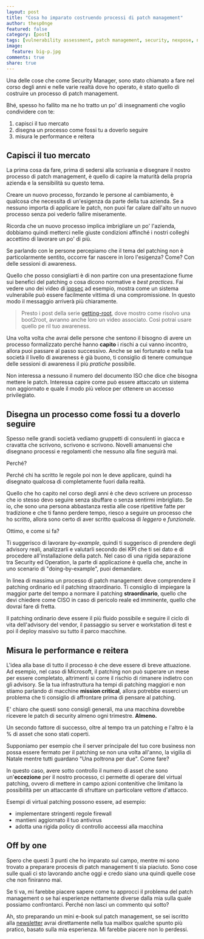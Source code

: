 ```yaml
---
layout: post
title: "Cosa ho imparato costruendo processi di patch management"
author: thesp0nge
featured: false
category: [post]
tags: [vulnerability assessment, patch management, security, nexpose, nessus, vita da ciso]
image:
  feature: big-p.jpg
comments: true
share: true
---
```


Una delle cose che come Security Manager, sono stato chiamato a fare nel corso
degli anni e nelle varie realtà dove ho operato, è stato quello di costruire un
processo di patch management.

Bhé, spesso ho fallito ma ne ho tratto un po' di insegnamenti che voglio
condividere con te:

1. capisci il tuo mercato
2. disegna un processo come fossi tu a doverlo seguire
3. misura le performance e reitera

## Capisci il tuo mercato

La prima cosa da fare, prima di sedersi alla scrivania e disegnare il nostro
processo di patch management, è quello di capire la maturità della propria
azienda e la sensibilità su questo tema.

Creare un nuovo processo, forzando le persone al cambiamento, è qualcosa che
necessita di un'esigenza da parte della tua azienda. Se a nessuno importa di
applicare le patch, non puoi far calare dall'alto un nuovo processo senza poi
vederlo fallire miseramente.

Ricorda che un nuovo processo implica imbrigliare un po' l'azienda, dobbiamo
quindi metterci nelle giuste condizioni affinché i nostri colleghi accettino di
lavorare un po' di più.

Se parlando con le persone percepiamo che il tema del patching non è
particolarmente sentito, occorre far nascere in loro l'esigenza? Come? Con
delle sessioni di awareness. 

Quello che posso consigliarti è di non partire con una presentazione fiume sui
benefici del patching o cosa dicono normative e _best practices_. Fai vedere
uno dei video di
[ippsec](https://www.youtube.com/channel/UCa6eh7gCkpPo5XXUDfygQQA) ad esempio,
mostra come un sistema vulnerabile può essere facilmente vittima di una
compromissione. In questo modo il messaggio arriverà più chiaramente.

> Presto i post della serie
> [getting-root](https://codiceinsicuro.it/categories#getting-root), dove
> mostro come risolvo una boot2root, avranno anche loro un video associato.
> Così potrai usare quello pe ril tuo awareness.

Una volta volta che avrai delle persone che sentono il bisogno di avere un
processo formalizzato perché hanno **capito** i rischi a cui vanno incontro,
allora puoi passare al passo successivo.
Anche se sei fortunato e nella tua società il livello di awareness è già buono,
ti consiglio di tenere comunque delle sessioni di awareness il più _pratiche_
possibile. 

Non interessa a nessuno il numero del documento ISO che dice che bisogna
mettere le patch. Interessa capire come può essere attaccato un sistema non
aggiornato e quale il modo più veloce per ottenere un accesso privilegiato.

## Disegna un processo come fossi tu a doverlo seguire

Spesso nelle grandi società vediamo gruppetti di consulenti in giacca e
cravatta che scrivono, scrivono e scrivono. Novelli amanuensi che disegnano
processi e regolamenti che nessuno alla fine seguirà mai. 

Perché? 

Perché chi ha scritto le regole poi non le deve applicare, quindi ha disegnato
qualcosa di completamente fuori dalla realtà.

Quello che ho capito nel corso degli anni è che devo scrivere un processo che
io stesso devo seguire senza sbuffare o senza sentirmi imbrigliato. Se io, che
sono una persona abbastanza restia alle cose ripetitive fatte per tradizione e
che ti fanno perdere tempo, riesco a seguire un processo che ho scritto, allora
sono certo di aver scritto qualcosa di _leggero_ e _funzionale_.

Ottimo, e come si fa?

Ti suggerisco di lavorare _by-example_, quindi ti suggerisco di prendere degli
advisory reali, analizzarli e valutarli secondo dei KPI che ti sei dato e di
procedere all'installazione della patch. Nel caso di una rigida separazione tra
Security ed Operation, la parte di applicazione è quella che, anche in uno
scenario di "doing-by-example", puoi demandare.

In linea di massima un processo di patch management deve comprendere il
patching ordinario ed il patching straordinario. Ti consiglio di impiegare la
maggior parte del tempo a normare il patching **straordinario**, quello che
devi chiedere come CISO in caso di pericolo reale ed imminente, quello che
dovrai fare di fretta.

Il patching ordinario deve essere il più fluido possibile e seguire il ciclo di
vita dell'advisory del vendor, il passaggio su server e workstation di test e
poi il deploy massivo su tutto il parco macchine.


## Misura le performance e reitera

L'idea alla base di tutto il processo è che deve essere di breve attuazione. Ad
esempio, nel caso di Microsoft, il patching non può superare un mese per essere
completato, altrimenti si corre il rischio di rimanere indietro con gli
advisory. Se la tua infrastruttura ha tempi di patching maggiori e non stiamo
parlando di macchine **mission critical**, allora potrebbe esserci un problema
che ti consiglio di affrontare prima di pensare al patching.

E' chiaro che questi sono consigli generali, ma una macchina dovrebbe ricevere
le patch di security almeno ogni trimestre. **Almeno.**

Un secondo fattore di successo, oltre al tempo tra un patching e l'altro è la %
di asset che sono stati coperti.

Supponiamo per esempio che il server principale del tuo core business non possa
essere fermato  per il patching se non una volta all'anno, la vigilia di Natale
mentre tutti guardano "Una poltrona per due". Come fare?

In questo caso, avere sotto controllo il numero di asset che sono
un'**eccezione** per il nostro processo, ci permette di operare del virtual
patching, ovvero di mettere in campo azioni contenitive che limitano la
possibilità per un attaccante di sfruttare un particolare vettore d'attacco.

Esempi di virtual patching possono essere, ad esempio:

* implementare stringenti regole firewall
* mantieni aggiornato il tuo antivirus
* adotta una rigida policy di controllo acceessi alla macchina

## Off by one

Spero che questi 3 punti che ho imparato sul campo, mentre mi sono trovato a
preparare procesis di patch management ti sia piaciuto. Sono cose sulle quali
ci sto lavorando anche oggi e credo siano una quindi quelle cose che non
finiranno mai.

Se ti va, mi farebbe piacere sapere come tu approcci il problema del patch
management o se hai esperienze nettamente diverse dalla mia sulla quale
possiamo confrontarci. Perché non lasci un commento qui sotto?

Ah, sto preparando un mini e-book sul patch management, se sei iscritto alla
[newsletter](https://codiceinsicuro.it/newsletter/) avrai direttamente nella
tua mailbox qualche spunto più pratico, basato sulla mia esperienza. Mi farebbe
piacere non lo perdessi.
